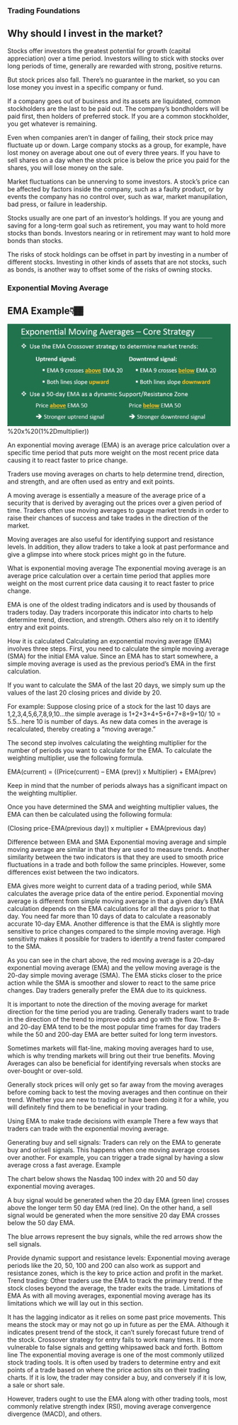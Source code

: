 ### Trading Foundations


## Why should I invest in the market?

Stocks offer investors the greatest potential for growth (capital appreciation) over a time period. Investors willing to stick with stocks over long periods of time, generally are rewarded with strong, positive returns.

But stock prices also fall. There’s no guarantee in the market, so you can lose money you invest in a specific company or fund.

If a company goes out of business and its assets are liquidated, common stockholders are the last to be paid out. The company’s bondholders will be paid first, then holders of preferred stock. If you are a common stockholder, you get whatever is remaining.

Even when companies aren’t in danger of failing, their stock price may fluctuate up or down. Large company stocks as a group, for example, have lost money on average about one out of every three years. If you have to sell shares on a day when the stock price is below the price you paid for the shares, you will lose money on the sale.

Market fluctuations can be unnerving to some investors. A stock’s price can be affected by factors inside the company, such as a faulty product, or by events the company has no control over, such as war, market manupilation, bad press, or failure in leadership.

Stocks usually are one part of an investor’s holdings. If you are young and saving for a long-term goal such as retirement, you may want to hold more stocks than bonds. Investors nearing or in retirement may want to hold more bonds than stocks.

The risks of stock holdings can be offset in part by investing in a number of different stocks. Investing in other kinds of assets that are not stocks, such as bonds, is another way to offset some of the risks of owning stocks.


### Exponential Moving Average

## EMA Example👇🏾
[![EMA](ema.png)](https://www.investopedia.com/terms/e/ema.asp#:~:text=Finally%2C%20the%20following%20formula%20is,)%20x%20(1%2Dmultiplier))

An exponential moving average (EMA) is an average price calculation over a specific time period that puts more weight on the most recent price data causing it to react faster to price change.

Traders use moving averages on charts to help determine trend, direction, and strength, and are often used as entry and exit points.

A moving average is essentially a measure of the average price of a security that is derived by averaging out the prices over a given period of time. Traders often use moving averages to gauge market trends in order to raise their chances of success and take trades in the direction of the market.

Moving averages are also useful for identifying support and resistance levels. In addition, they allow traders to take a look at past performance and give a glimpse into where stock prices might go in the future.

What is exponential moving average
The exponential moving average is an average price calculation over a certain time period that applies more weight on the most current price data causing it to react faster to price change.

EMA is one of the oldest trading indicators and is used by thousands of traders today. Day traders incorporate this indicator into charts to help determine trend, direction, and strength. Others also rely on it to identify entry and exit points.

How it is calculated
Calculating an exponential moving average (EMA) involves three steps. First, you need to calculate the simple moving average (SMA) for the initial EMA value. Since an EMA has to start somewhere, a simple moving average is used as the previous period’s EMA in the first calculation.

If you want to calculate the SMA of the last 20 days, we simply sum up the values of the last 20 closing prices and divide by 20.

For example: Suppose closing price of a stock for the last 10 days are 1,2,3,4,5,6,7,8,9,10…the simple average is 1+2+3+4+5+6+7+8+9+10/ 10 = 5.5…here 10 is number of days. As new data comes in the average is recalculated, thereby creating a “moving average.”

The second step involves calculating the weighting multiplier for the number of periods you want to calculate for the EMA. To calculate the weighting multiplier, use the following formula.

EMA(current) = ((Price(current) – EMA (prev)) x Multiplier) + EMA(prev)

Keep in mind that the number of periods always has a significant impact on the weighting multiplier.

Once you have determined the SMA and weighting multiplier values, the EMA can then be calculated using the following formula:

(Closing price-EMA(previous day)) x multiplier + EMA(previous day)

Difference between EMA and SMA
Exponential moving average and simple moving average are similar in that they are used to measure trends. Another similarity between the two indicators is that they are used to smooth price fluctuations in a trade and both follow the same principles. However, some differences exist between the two indicators.

EMA gives more weight to current data of a trading period, while SMA calculates the average price data of the entire period.
Exponential moving average is different from simple moving average in that a given day’s EMA calculation depends on the EMA calculations for all the days prior to that day. You need far more than 10 days of data to calculate a reasonably accurate 10-day EMA.
Another difference is that the EMA is slightly more sensitive to price changes compared to the simple moving average. High sensitivity makes it possible for traders to identify a trend faster compared to the SMA.

As you can see in the chart above, the red moving average is a 20-day exponential moving average (EMA) and the yellow moving average is the 20-day simple moving average (SMA). The EMA sticks closer to the price action while the SMA is smoother and slower to react to the same price changes. Day traders generally prefer the EMA due to its quickness.

It is important to note the direction of the moving average for market direction for the time period you are trading. Generally traders want to trade in the direction of the trend to improve odds and go with the flow. The 8- and 20-day EMA tend to be the most popular time frames for day traders while the 50 and 200-day EMA are better suited for long term investors.

Sometimes markets will flat-line, making moving averages hard to use, which is why trending markets will bring out their true benefits. Moving Averages can also be beneficial for identifying reversals when stocks are over-bought or over-sold.

Generally stock prices will only get so far away from the moving averages before coming back to test the moving averages and then continue on their trend. Whether you are new to trading or have been doing it for a while, you will definitely find them to be beneficial in your trading.

Using EMA to make trade decisions with example
There a few ways that traders can trade with the exponential moving average.

Generating buy and sell signals:  Traders can rely on the EMA to generate buy and or/sell signals. This happens when one moving average crosses over another. For example, you can trigger a trade signal by having a slow average cross a fast average.
Example

The chart below shows the Nasdaq 100 index with 20 and 50 day exponential moving averages.

A buy signal would be generated when the 20 day EMA (green line) crosses above the longer term 50 day EMA (red line). On the other hand, a sell signal would be generated when the more sensitive 20 day EMA crosses below the 50 day EMA.

The blue arrows represent the buy signals, while the red arrows show the sell signals.


Provide dynamic support and resistance levels: Exponential moving average periods like the 20, 50, 100 and 200 can also work as support and resistance zones, which is the key to price action and profit in the market.
Trend trading: Other traders use the EMA to track the primary trend. If the stock closes beyond the average, the trader exits the trade.
Limitations of EMA
As with all moving averages, exponential moving average has its limitations which we will lay out in this section.

It has the lagging indicator as it relies on some past price movements. This means the stock may or may not go up in future as per the EMA.
Although it indicates present trend of the stock, it can’t surely forecast future trend of the stock.
Crossover strategy for entry fails to work many times.
It is more vulnerable to false signals and getting whipsawed back and forth.
Bottom line
The exponential moving average is one of the most commonly utilized stock trading tools. It is often used by traders to determine entry and exit points of a trade based on where the price action sits on their trading charts. If it is low, the trader may consider a buy, and conversely if it is low, a sale or short sale.

However, traders ought to use the EMA along with other trading tools, most commonly relative strength index (RSI), moving average convergence divergence (MACD), and others.
